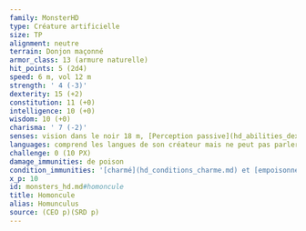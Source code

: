 ```yaml
---
family: MonsterHD
type: Créature artificielle
size: TP
alignment: neutre
terrain: Donjon maçonné
armor_class: 13 (armure naturelle)
hit_points: 5 (2d4)
speed: 6 m, vol 12 m
strength: ' 4 (-3)'
dexterity: 15 (+2)
constitution: 11 (+0)
intelligence: 10 (+0)
wisdom: 10 (+0)
charisma: ' 7 (-2)'
senses: vision dans le noir 18 m, [Perception passive](hd_abilities_dexterity_perception_passive.md) 10
languages: comprend les langues de son créateur mais ne peut pas parler
challenge: 0 (10 PX)
damage_immunities: de poison
condition_immunities: '[charmé](hd_conditions_charme.md) et [empoisonné](hd_conditions_empoisonne.md)'
x_p: 10
id: monsters_hd.md#homoncule
title: Homoncule
alias: Homunculus
source: (CEO p)(SRD p)
---
```


